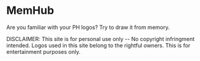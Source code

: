 # MemHub

Are you familiar with your PH logos? Try to draw it from memory. 

DISCLAIMER: This site is for personal use only -- No copyright infringment intended. Logos used in this site belong to the rightful owners. This is for entertainment purposes only.
